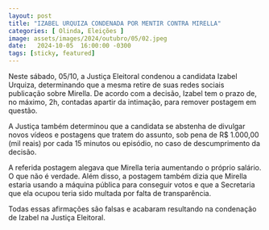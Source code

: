 ```yaml
---
layout: post
title: "IZABEL URQUIZA CONDENADA POR MENTIR CONTRA MIRELLA"
categories: [ Olinda, Eleições ]
image: assets/images/2024/outubro/05/02.jpeg
date:   2024-10-05  16:00:00 -0300
tags: [sticky, featured]
---
```

Neste sábado, 05/10, a Justiça Eleitoral condenou a candidata Izabel Urquiza, determinando que a mesma retire de suas redes sociais publicação sobre Mirella. De acordo com a decisão, Izabel tem o prazo de, no máximo, 2h, contadas apartir da intimação, para remover postagem em questão.

A Justiça também determinou que a candidata se abstenha de divulgar novos vídeos e postagens que tratem do assunto, sob pena de R$ 1.000,00 (mil reais) por cada 15 minutos ou episódio, no caso de descumprimento da decisão.

A referida postagem alegava que Mirella teria aumentando o próprio salário. O que não é verdade. Além disso, a postagem também dizia que Mirella estaria usando a máquina pública para conseguir votos e que a Secretaria que ela ocupou teria sido multada por falta de transparência.

Todas essas afirmações são falsas e acabaram resultando na condenação de Izabel na Justiça Eleitoral.
